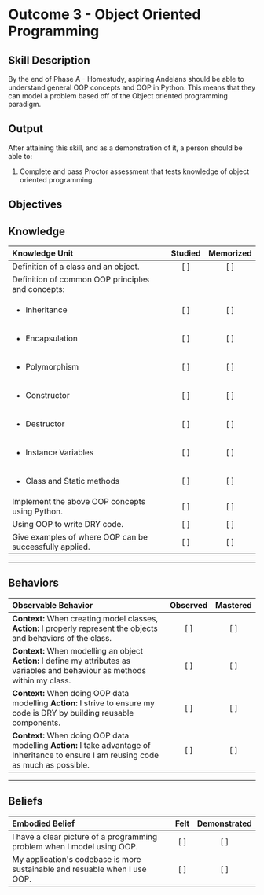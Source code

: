 # Outcome 3 - Object Oriented Programming

**Skill Description**
----------
By the end of Phase A - Homestudy, aspiring Andelans should be able to understand general OOP concepts and OOP in Python. This means that they can model a problem based off of the Object oriented programming paradigm.


**Output**
----------
After attaining this skill, and as a demonstration of it, a person should be able to:

1. Complete and pass Proctor assessment that tests knowledge of object oriented programming.


**Objectives**
----------

## **Knowledge**


| Knowledge Unit   |      Studied      | Memorized |
|:-------------|:------------------:|:--------:|
| Definition of a class and an object. | [ ] | [ ]  |
| Definition of common OOP principles and concepts: | | |
| <ul><li> Inheritance | [ ] | [ ]  |
| <ul><li> Encapsulation    | [ ] | [ ]  |
| <ul><li> Polymorphism      | [ ] | [ ]  |
| <ul><li> Constructor      | [ ] | [ ]  |
| <ul><li> Destructor | [ ] | [ ]  |
| <ul><li> Instance Variables | [ ] | [ ]  |
| <ul><li> Class and Static methods | [ ] | [ ]  |
| Implement the above OOP concepts using Python. | [ ] | [ ]  |
| Using OOP to write DRY code. | [ ] | [ ]  |
| Give examples of where OOP can be successfully applied. | [ ] | [ ]  |




----------


## **Behaviors**


| Observable Behavior   |      Observed      | Mastered |
|:-------------|:------------------:|:--------:|
| **Context:** When creating model classes, **Action:** I properly represent the objects and behaviors of the class. | [ ] | [ ]  |
| **Context:** When modelling an object **Action:** I define my attributes as variables and behaviour as methods within my class. |   [ ]   |   [ ]  |
| **Context:** When doing OOP data modelling **Action:** I strive to ensure my code is DRY by building reusable components. |   [ ]   |   [ ]  |
| **Context:** When doing OOP data modelling **Action:** I take advantage of Inheritance to ensure I am reusing code as much as possible. |   [ ]   |   [ ]  |



----------


## **Beliefs**


| Embodied Belief   |      Felt      | Demonstrated |
|:-------------|:------------------:|:--------:|
| I have a clear picture of a programming problem when I model using OOP.| [ ] | [ ]  |
| My application's codebase is more sustainable and resuable when I use OOP. | [ ] | [ ]  |




